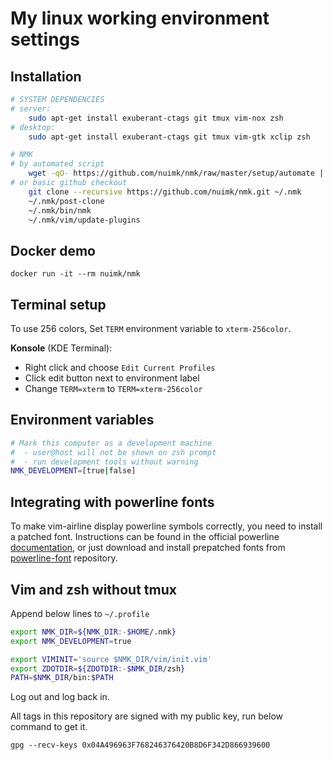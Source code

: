 # My linux working environment settings

## Installation

```sh
# SYSTEM DEPENDENCIES
# server:
    sudo apt-get install exuberant-ctags git tmux vim-nox zsh
# desktop:
    sudo apt-get install exuberant-ctags git tmux vim-gtk xclip zsh

# NMK
# by automated script
    wget -qO- https://github.com/nuimk/nmk/raw/master/setup/automate | zsh
# or basic github checkout
    git clone --recursive https://github.com/nuimk/nmk.git ~/.nmk
    ~/.nmk/post-clone
    ~/.nmk/bin/nmk
    ~/.nmk/vim/update-plugins
```


## Docker demo

    docker run -it --rm nuimk/nmk


## Terminal setup

To use 256 colors, Set `TERM` environment variable to `xterm-256color`.

**Konsole** (KDE Terminal):
- Right click and choose `Edit Current Profiles`
- Click edit button next to environment label
- Change `TERM=xterm` to `TERM=xterm-256color`


## Environment variables

```sh
# Mark this computer as a development machine
#  - user@host will not be shown on zsh prompt
#  - run development tools without warning
NMK_DEVELOPMENT=[true|false]
```


## Integrating with powerline fonts

To make vim-airline display powerline symbols correctly, you need to install a patched font. Instructions can be found in the official powerline [documentation][1], or just download and install prepatched fonts from [powerline-font][2] repository.


## Vim and zsh without tmux

Append below lines to `~/.profile`

```sh
export NMK_DIR=${NMK_DIR:-$HOME/.nmk}
export NMK_DEVELOPMENT=true

export VIMINIT='source $NMK_DIR/vim/init.vim'
export ZDOTDIR=${ZDOTDIR:-$NMK_DIR/zsh}
PATH=$NMK_DIR/bin:$PATH
```

Log out and log back in.

All tags in this repository are signed with my public key, run below command to get it.

`gpg --recv-keys 0x04A496963F768246376420B8D6F342D866939600`



[1]: https://powerline.readthedocs.org/en/latest/installation/linux.html#fonts-installation
[2]: https://github.com/Lokaltog/powerline-fonts
